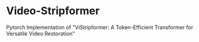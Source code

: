 # Video-Stripformer
Pytorch Implementation of "ViStripformer: A Token-Efficient Transformer for
Versatile Video Restoration" 
